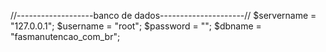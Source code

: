 //-------------------banco de dados---------------------//
	$servername = "127.0.0.1";
	$username = "root";
	$password = "";
	$dbname = "fasmanutencao_com_br";
